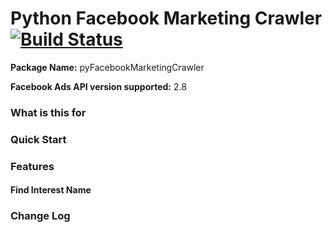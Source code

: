 # Python Facebook Marketing Crawler [![Build Status](https://travis-ci.org/maraujo/pyFacebookMarketingCrawler.svg?branch=master)](https://travis-ci.org/maraujo/pyFacebookMarketingCrawler)
**Package Name:** pyFacebookMarketingCrawler

**Facebook Ads API version supported:** 2.8


### What is this for

### Quick Start

### Features
#### Find Interest Name
### Change Log

